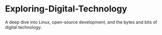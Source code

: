 # Exploring-Digital-Technology
A deep dive into Linux, open-source development, and the bytes and bits of digital technology.
